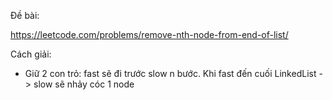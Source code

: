 Đề bài:

https://leetcode.com/problems/remove-nth-node-from-end-of-list/

Cách giải:

- Giữ 2 con trỏ: fast sẽ đi trước slow n bước. Khi fast đến cuối LinkedList -> slow sẽ nhảy cóc 1 node 